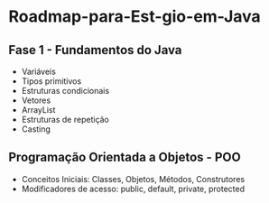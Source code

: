 # Roadmap-para-Est-gio-em-Java

## Fase 1 - Fundamentos do Java
- Variáveis
- Tipos primitivos
- Estruturas condicionais
- Vetores
- ArrayList
- Estruturas de repetição
- Casting  

## Programação Orientada a Objetos - POO
- Conceitos Iniciais: Classes, Objetos, Métodos, Construtores
- Modificadores de acesso: public, default, private, protected

